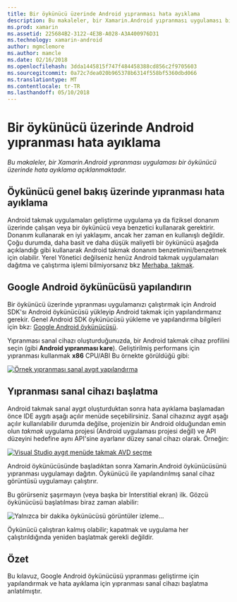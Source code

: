```yaml
---
title: Bir öykünücü üzerinde Android yıpranması hata ayıklama
description: Bu makaleler, bir Xamarin.Android yıpranması uygulaması bir öykünücü üzerinde hata ayıklama açıklanmaktadır.
ms.prod: xamarin
ms.assetid: 225684B2-3122-4E3B-A028-A3A400976D31
ms.technology: xamarin-android
author: mgmclemore
ms.author: mamcle
ms.date: 02/16/2018
ms.openlocfilehash: 3dda1445815f747f484458388cd856c2f9705603
ms.sourcegitcommit: 0a72c7dea020b965378b6314f558bf5360dbd066
ms.translationtype: MT
ms.contentlocale: tr-TR
ms.lasthandoff: 05/10/2018
---
```

# <a name="debug-android-wear-on-an-emulator"></a>Bir öykünücü üzerinde Android yıpranması hata ayıklama

_Bu makaleler, bir Xamarin.Android yıpranması uygulaması bir öykünücü üzerinde hata ayıklama açıklanmaktadır._

## <a name="debug-wear-on-emulator-overview"></a>Öykünücü genel bakış üzerinde yıpranması hata ayıklama

Android takmak uygulamaları geliştirme uygulama ya da fiziksel donanım üzerinde çalışan veya bir öykünücü veya benzetici kullanarak gerektirir. Donanım kullanarak en iyi yaklaşımı, ancak her zaman en kullanışlı değildir. Çoğu durumda, daha basit ve daha düşük maliyetli bir öykünücü aşağıda açıklandığı gibi kullanarak Android takmak donanım benzetimini/benzetmek için olabilir. Yerel Yönetici değilseniz henüz Android takmak uygulamaları dağıtma ve çalıştırma işlemi bilmiyorsanız bkz [Merhaba, takmak](~/android/wear/get-started/hello-wear.md).

## <a name="configure-the-google-android-emulator"></a>Google Android öykünücüsü yapılandırın

Bir öykünücü üzerinde yıpranması uygulamanızı çalıştırmak için Android SDK'sı Android öykünücüsü yükleyip Android takmak için yapılandırmanız gerekir. Genel Android SDK öykünücüsü yükleme ve yapılandırma bilgileri için bkz: [Google Android öykünücüsü](~/android/deploy-test/debugging/android-sdk-emulator/index.md).

Yıpranması sanal cihazı oluşturduğunuzda, bir Android takmak cihaz profilini seçin (gibi **Android yıpranması kare**). Geliştirilmiş performans için yıpranması kullanmak **x86** CPU/ABI Bu örnekte görüldüğü gibi:

[![Örnek yıpranması sanal aygıt yapılandırma](debug-on-emulator-images/01-wear-avd-example-sml.png)](debug-on-emulator-images/01-wear-avd-example.png#lightbox)


## <a name="launch-the-wear-virtual-device"></a>Yıpranması sanal cihazı başlatma 

Android takmak sanal aygıt oluşturduktan sonra hata ayıklama başlamadan önce IDE aygıtı aşağı açılır menüde seçebilirsiniz. Sanal cihazınız aygıt aşağı açılır kullanılabilir durumda değilse, projenizin bir Android olduğundan emin olun *takmak* uygulama projesi (Android uygulaması projesi değil) ve API düzeyini hedefine aynı API'sine ayarlanır düzey sanal cihazı olarak. Örneğin:

[![Visual Studio aygıt menüde takmak AVD seçme](debug-on-emulator-images/vs/choose-wear-sim.png)](debug-on-emulator-images/vs/choose-wear-sim.png#lightbox)

Android öykünücüsünde başladıktan sonra Xamarin.Android öykünücüsünü yıpranması uygulamayı dağıtın. Öykünücü ile yapılandırılmış sanal cihaz görüntüsü uygulamayı çalıştırır.

Bu görürseniz şaşırmayın (veya başka bir Interstitial ekran) ilk. Gözcü öykünücüsü başlatılması biraz zaman alabilir: 

![Yalnızca bir dakika öykünücüsü görüntüler izleme...](debug-on-emulator-images/please-wait.png)

Öykünücü çalıştıran kalmış olabilir; kapatmak ve uygulama her çalıştırıldığında yeniden başlatmak gerekli değildir.

 
## <a name="summary"></a>Özet
 
Bu kılavuz, Google Android öykünücüsü yıpranması geliştirme için yapılandırmak ve hata ayıklama için yıpranması sanal cihazı başlatma anlatılmıştır.
